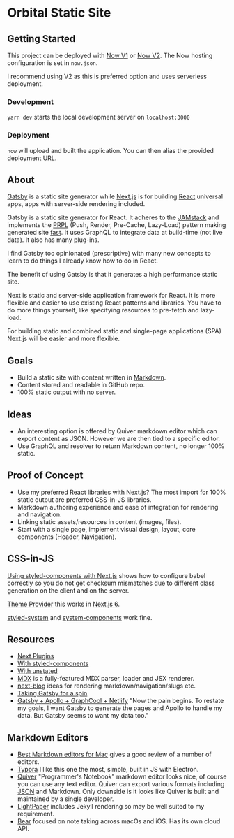 # Orbital Static Site

## Getting Started

This project can be deployed with [Now V1](https://zeit.co/docs/v1/) or [Now V2](https://zeit.co/docs/v2/getting-started/introduction-to-now). The Now hosting configuration is set in `now.json`.

I recommend using V2 as this is preferred option and uses serverless deployment.

### Development

`yarn dev` starts the local development server on `localhost:3000`

### Deployment

`now` will upload and built the application. You can then alias the provided deployment URL.

## About

[Gatsby](https://next.gatsbyjs.org/) is a static site generator while [Next.js](https://nextjs.org/) is for building [React](https://reactjs.org/) universal apps, apps with server-side rendering included.

Gatsby is a static site generator for React. It adheres to the [JAMstack](https://jamstack.org/) and implements the [PRPL](https://developers.google.com/web/fundamentals/performance/prpl-pattern/) (Push, Render, Pre-Cache, Lazy-Load) pattern making generated site [fast](https://www.gatsbyjs.org/blog/2017-09-13-why-is-gatsby-so-fast/). It uses GraphQL to integrate data at build-time (not live data). It also has many plug-ins. 

I find Gatsby too opinionated (prescriptive) with many new concepts to learn to do things I already know how to do in React.

The benefit of using Gatsby is that it generates a high performance static site.

Next is static and server-side application framework for React. It is more flexible and easier to use existing React patterns and libraries. You have to do more things yourself, like specifying resources to pre-fetch and lazy-load. 

For building static and combined static and single-page applications (SPA) Next.js will be easier and more flexible.

## Goals   

* Build a static site with content written in [Markdown](https://github.com/adam-p/markdown-here/wiki/Markdown-Cheatsheet).
* Content stored and readable in GitHub repo.
* 100% static output with no server.

## Ideas

* An interesting option is offered by Quiver markdown editor which can export content as JSON. However we are then tied to a specific editor.
* Use GraphQL and resolver to return Markdown content, no longer 100% static.

## Proof of Concept

* Use my preferred React libraries with Next.js? The most import for 100% static output are preferred CSS-in-JS libraries.
* Markdown authoring experience and ease of integration for rendering and navigation.
* Linking static assets/resources in content (images, files).
* Start with a single page, implement visual design, layout, core components (Header, Navigation).

## CSS-in-JS

[Using styled-components with Next.js](https://jsramblings.com/2017/11/27/using-styled-components-with-next-js.html) shows how to configure babel correctly so you do not get checksum mismatches due to different class generation on the client and on the server. 

[Theme Provider](https://github.com/zeit/next.js/issues/4170) this works in [Next.js 6](https://zeit.co/blog/next6).

[styled-system](https://github.com/jxnblk/styled-system) and 
[system-components](https://github.com/jxnblk/styled-system/tree/master/system-components) work fine.

## Resources

* [Next Plugins](https://github.com/zeit/next-plugins)
* [With styled-components](https://github.com/zeit/next.js/tree/canary/examples/with-styled-components)
* [With unstated](https://github.com/zeit/next.js/tree/canary/examples/with-unstated)
* [MDX](https://github.com/mdx-js/mdx) is a fully-featured MDX parser, loader and JSX renderer.
* [next-blog](https://github.com/tscanlin/next-blog) ideas for rendering markdown/navigation/slugs etc.
* [Taking Gatsby for a spin](https://dev.to/ardennl/taking-gatsby-for-a-spin-4je)
* [Gatsby + Apollo + GraphCool + Netlify](https://medium.com/@dwalsh.sdlr/gatsby-apollo-graphcool-netlify-the-webs-promised-land-6dd510efbd72) "Now the pain begins. To restate my goals, I want Gatsby to generate the pages and Apollo to handle my data. But Gatsby seems to want my data too."

## Markdown Editors

* [Best Markdown editors for Mac](https://www.sitepoint.com/the-best-markdown-editors-for-mac/) gives a good review of a number of editors.
* [Typora](https://typora.io/) I like this one the most, simple, built in JS with Electron.
* [Quiver](http://happenapps.com/) "Programmer's Notebook" markdown editor looks nice, of course you can use any text editor. Quiver can export various formats including [JSON](https://github.com/HappenApps/Quiver/wiki/Quiver-Data-Format) and Markdown. Only downside is it looks like Quiver is built and maintained by a single developer.
* [LightPaper](https://getlightpaper.com/) includes Jekyll rendering so may be well suited to my requirement.
* [Bear](http://www.bear-writer.com/) focused on note taking across macOs and iOS. Has its own cloud API.
